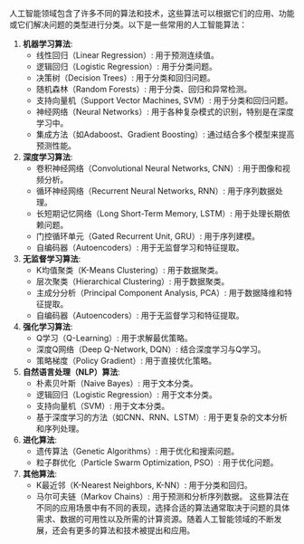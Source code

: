 人工智能领域包含了许多不同的算法和技术，这些算法可以根据它们的应用、功能或它们解决问题的类型进行分类。以下是一些常用的人工智能算法：
1. **机器学习算法**:
   - 线性回归（Linear Regression）: 用于预测连续值。
   - 逻辑回归（Logistic Regression）: 用于分类问题。
   - 决策树（Decision Trees）: 用于分类和回归问题。
   - 随机森林（Random Forests）: 用于分类、回归和异常检测。
   - 支持向量机（Support Vector Machines, SVM）: 用于分类和回归问题。
   - 神经网络（Neural Networks）: 用于各种复杂模式的识别，特别是在深度学习中。
   - 集成方法（如Adaboost、Gradient Boosting）: 通过结合多个模型来提高预测性能。
2. **深度学习算法**:
   - 卷积神经网络（Convolutional Neural Networks, CNN）: 用于图像和视频分析。
   - 循环神经网络（Recurrent Neural Networks, RNN）: 用于序列数据处理。
   - 长短期记忆网络（Long Short-Term Memory, LSTM）: 用于处理长期依赖问题。
   - 门控循环单元（Gated Recurrent Unit, GRU）: 用于序列建模。
   - 自编码器（Autoencoders）: 用于无监督学习和特征提取。
3. **无监督学习算法**:
   - K均值聚类（K-Means Clustering）: 用于数据聚类。
   - 层次聚类（Hierarchical Clustering）: 用于数据聚类。
   - 主成分分析（Principal Component Analysis, PCA）: 用于数据降维和特征提取。
   - 自编码器（Autoencoders）: 用于无监督学习和特征提取。
4. **强化学习算法**:
   - Q学习（Q-Learning）: 用于求解最优策略。
   - 深度Q网络（Deep Q-Network, DQN）: 结合深度学习与Q学习。
   - 策略梯度（Policy Gradient）: 用于直接优化策略。
5. **自然语言处理（NLP）算法**:
   - 朴素贝叶斯（Naive Bayes）: 用于文本分类。
   - 逻辑回归（Logistic Regression）: 用于文本分类。
   - 支持向量机（SVM）: 用于文本分类。
   - 基于深度学习的方法（如CNN、RNN、LSTM）: 用于更复杂的文本分析和序列处理。
6. **进化算法**:
   - 遗传算法（Genetic Algorithms）: 用于优化和搜索问题。
   - 粒子群优化（Particle Swarm Optimization, PSO）: 用于优化问题。
7. **其他算法**:
   - K最近邻（K-Nearest Neighbors, K-NN）: 用于分类和回归。
   - 马尔可夫链（Markov Chains）: 用于预测和分析序列数据。
这些算法在不同的应用场景中有不同的表现，选择合适的算法通常取决于问题的具体需求、数据的可用性以及所需的计算资源。随着人工智能领域的不断发展，还会有更多的算法和技术被提出和应用。